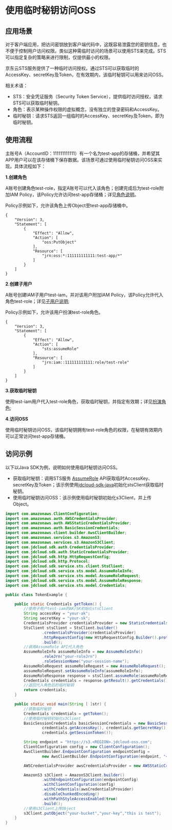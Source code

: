 # 使用临时秘钥访问OSS

## 应用场景
对于客户端应用，把访问密钥放到客户端代码中，这既容易泄露您的密钥信息，也不便于控制用户访问权限。类似这种需临时访问的场景可以使用STS来完成。STS可以指定复杂的策略来进行限制，仅提供最小的权限。

京东云STS服务提供了一种临时访问授权。通过STS可以获取临时的AccessKey、secretKey及Token，在有效期内，该临时秘钥可以用来访问OSS。

相关术语：
- STS：安全凭证服务（Security Token Service），提供临时访问授权，请求STS可以获取临时秘钥。
- 角色：表示某种操作权限的虚拟概念，没有独立的登录密码和AccessKey。
- 临时秘钥：请求STS返回一组临时的AccessKey、secretKey及Token，即为临时秘钥。

## 使用流程
主账号A（AccountID：111111111111）有一个名为test-app的存储桶，并希望其APP用户可以在该存储桶下保存数据。该场景可通过使用临时秘钥访问OSS来实现。具体流程如下：

**1.创建角色**

A账号创建角色test-role，指定A账号可以代入该角色；创建完成后为test-role附加IAM Policy，该Policy允许访问test-app存储桶；详见[角色说明]()。

Policy示例如下，允许该角色上传Object至test-app存储桶中。
```
{
	"Version": 3,
	"Statement": [
		{
			"Effect": "Allow",
			"Action": [
				"oss:PutObject"
			],
			"Resource": [
				"jrn:oss:*:111111111111:test-app/*"
			]
		}
	]
}
```
**2.创建子用户**

A账号创建IAM子用户test-iam，并对该用户附加IAM Policy，该Policy允许代入角色test-role；详见[子用户说明](https://docs.jdcloud.com/cn/iam/sub-user);

Policy示例如下，允许该用户扮演test-role角色。
```
{
	"Version": 3,
	"Statement": [
		{
			"Effect": "Allow",
			"Action": [
				"sts:assumeRole"
			],
			"Resource": [
				"jrn:iam::111111111111:role/test-role"
			]
		}
	]
}
```
**3.获取临时秘钥**

使用test-iam用户代入test-role角色，获取临时秘钥，并指定有效期；详见[扮演角色]();

**4.访问OSS**

使用临时秘钥访问OSS，该临时秘钥拥有test-role角色的权限，在秘钥有效期内可以正常访问test-app存储桶。

## 访问示例
以下以Java SDK为例，说明如何使用临时秘钥访问OSS。
- 获取临时秘钥：调用STS服务 [AssumeRole]() API获取临时AccessKey、secretKey及Token；该示例使用[jdcloud-sdk-java](https://docs.jdcloud.com/cn/sdk/java)初始化stsClient获取临时秘钥。
- 使用临时秘钥访问OSS：该示例使用临时秘钥初始化s3Client，并上传Object。

```Java
import com.amazonaws.ClientConfiguration;
import com.amazonaws.auth.AWSCredentialsProvider;
import com.amazonaws.auth.AWSStaticCredentialsProvider;
import com.amazonaws.auth.BasicSessionCredentials;
import com.amazonaws.client.builder.AwsClientBuilder;
import com.amazonaws.services.s3.AmazonS3;
import com.amazonaws.services.s3.AmazonS3Client;
import com.jdcloud.sdk.auth.CredentialsProvider;
import com.jdcloud.sdk.auth.StaticCredentialsProvider;
import com.jdcloud.sdk.http.HttpRequestConfig;
import com.jdcloud.sdk.http.Protocol;
import com.jdcloud.sdk.service.sts.client.StsClient;
import com.jdcloud.sdk.service.sts.model.AssumeRoleInfo;
import com.jdcloud.sdk.service.sts.model.AssumeRoleRequest;
import com.jdcloud.sdk.service.sts.model.AssumeRoleResponse;
import com.jdcloud.sdk.service.sts.model.Credentials;

public class TokenExample {

    public static Credentials getToken() {
        //使用子用户test-iam的AK/SK初始化stsClient
        String accessKey = "your-ak";
        String secretKey = "your-sk";
        CredentialsProvider credentialsProvider = new StaticCredentialsProvider(accessKey, secretKey);
        StsClient stsClient = StsClient.builder()
                .credentialsProvider(credentialsProvider)
                .httpRequestConfig(new HttpRequestConfig.Builder().protocol(Protocol.HTTP).build())
                .build();
        //调用AssumeRole API代入角色
        AssumeRoleInfo assumeRoleInfo = new AssumeRoleInfo()
                .roleJrn("your-roleJrn")
                .roleSessionName("your-session-name");
        AssumeRoleRequest assumeRoleRequest = new AssumeRoleRequest();
        assumeRoleRequest.setAssumeRoleInfo(assumeRoleInfo);
        AssumeRoleResponse response = stsClient.assumeRole(assumeRoleRequest);
        Credentials credentials = response.getResult().getCredentials();
        //返回代入角色后的临时秘钥
        return credentials;
    }

    public static void main(String [ ]str) {
        //获取临时秘钥
        Credentials credentials = getToken();
        //使用临时秘钥初始化s3Client
        BasicSessionCredentials basicSessionCredentials = new BasicSessionCredentials(
                credentials.getAccessKey(), credentials.getSecretKey(),
                credentials.getSessionToken());

        String endpoint = "https://s3.<REGION>.jdcloud-oss.com";
        ClientConfiguration config = new ClientConfiguration();
        AwsClientBuilder.EndpointConfiguration endpointConfig =
                new AwsClientBuilder.EndpointConfiguration(endpoint, "<REGION>");

        AWSCredentialsProvider awsCredentialsProvider = new AWSStaticCredentialsProvider(basicSessionCredentials);

        AmazonS3 s3Client = AmazonS3Client.builder()
                .withEndpointConfiguration(endpointConfig)
                .withClientConfiguration(config)
                .withCredentials(awsCredentialsProvider)
                .disableChunkedEncoding()
                .withPathStyleAccessEnabled(true)
                .build();
        //使用s3Client上传Object
        s3Client.putObject("your-bucket","your-key","this is test");
    }
}
```
